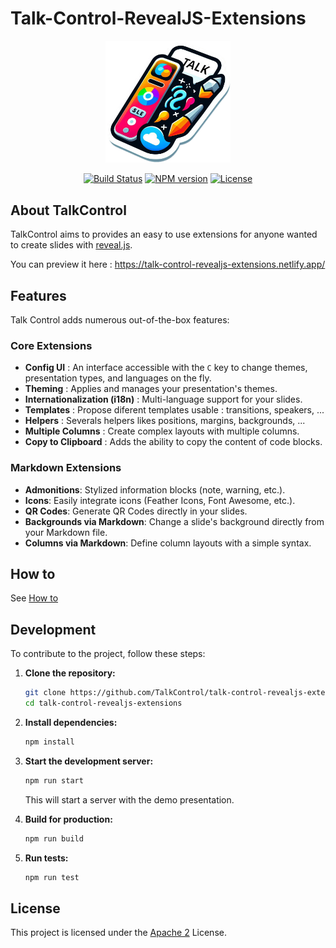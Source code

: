 # Talk-Control-RevealJS-Extensions

<p align="center">
    <a href="https://github.com/TalkControl/talk-control-revealjs-extensions" target="_blank"><img src="https://raw.githubusercontent.com/TalkControl/talk-control-revealjs-extensions/c81a3bb79852b61382e2a97444f5088d6102b3ec/public/talk-control.png" width="200" alt="TalkControl Logo"></a>
</p>

<p align="center">
    <a href="https://github.com/TalkControl/talk-control-revealjs-extensions/actions"><img src="https://github.com/TalkControl/talk-control-revealjs-extensions/actions/workflows/main.yml/badge.svg" alt="Build Status"></a>
    <a href="https://www.npmjs.com/package/@talk-control/talk-control-revealjs-extensions"><img src="https://img.shields.io/npm/v/@talk-control/talk-control-revealjs-extensions.svg" alt="NPM version"></a>
    <a href="https://github.com/TalkControl/talk-control-revealjs-extensions/blob/main/LICENSE"><img src="https://img.shields.io/github/license/TalkControl/talk-control-revealjs-extensions" alt="License"></a>
</p>

## About TalkControl

TalkControl aims to provides an easy to use extensions for anyone wanted to create slides with [reveal.js](https://github.com/hakimel/reveal.js).

You can preview it here : https://talk-control-revealjs-extensions.netlify.app/

## Features

Talk Control adds numerous out-of-the-box features:

### Core Extensions

-   **Config UI** : An interface accessible with the `C` key to change themes, presentation types, and languages on the fly.
-   **Theming** : Applies and manages your presentation's themes.
-   **Internationalization (i18n)** : Multi-language support for your slides.
-   **Templates** : Propose diferent templates usable : transitions, speakers, ...
-   **Helpers** : Severals helpers likes positions, margins, backgrounds, ...
-   **Multiple Columns** : Create complex layouts with multiple columns.
-   **Copy to Clipboard** : Adds the ability to copy the content of code blocks.

### Markdown Extensions

-   **Admonitions**: Stylized information blocks (note, warning, etc.).
-   **Icons**: Easily integrate icons (Feather Icons, Font Awesome, etc.).
-   **QR Codes**: Generate QR Codes directly in your slides.
-   **Backgrounds via Markdown**: Change a slide's background directly from your Markdown file.
-   **Columns via Markdown**: Define column layouts with a simple syntax.

## How to

See [How to](./docs/how-to.md)

## Development

To contribute to the project, follow these steps:

1.  **Clone the repository:**

    ```bash
    git clone https://github.com/TalkControl/talk-control-revealjs-extensions.git
    cd talk-control-revealjs-extensions
    ```

2.  **Install dependencies:**

    ```bash
    npm install
    ```

3.  **Start the development server:**

    ```bash
    npm run start
    ```

    This will start a server with the demo presentation.

4.  **Build for production:**

    ```bash
    npm run build
    ```

5.  **Run tests:**
    ```bash
    npm run test
    ```

## License

This project is licensed under the [Apache 2](LICENSE) License.
